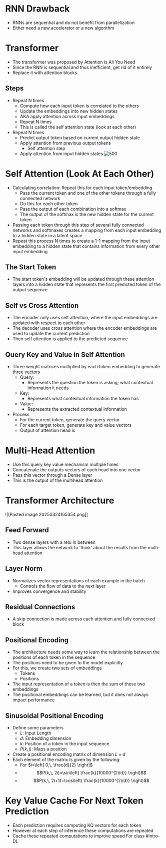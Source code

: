 # RNN Drawback
- RNNs are sequential and do not benefit from parallelization
- Either need a new accelerator or a new algorithm
# Transformer
- The transformer was proposed by Attention is All You Need
- Since the RNN is sequential and thus inefficient, get rid of it entirely
- Replace it with attention blocks
## Steps
- Repeat N times
	- Compute how each input token is correlated to the others
	- Update the embeddings into new hidden states
	- AKA apply attention across input embeddings
	- Repeat N times
	- This is called the self attention state (look at each other)
- Repeat N times
	- Predict output token based on current output hidden state
	- Apply attention from previous output tokens
		- Self attention step
	- Apply attention from input hidden states
![500](https://3.bp.blogspot.com/-aZ3zvPiCoXM/WaiKQO7KRnI/AAAAAAAAB_8/7a1CYjp40nUg4lKpW7covGZJQAySxlg8QCLcBGAs/s640/transform20fps.gif)
# Self Attention (Look At Each Other)
- Calculating correlation: Repeat this for each input token/embedding
	- Pass the current token and one of the other tokens through a fully connected network
	- Do this for each other token
	- Pass the output of each combination into a softmax
	- The output of the softmax is the new hidden state for the current token
- Passing each token through this step of several fully connected networks and softmaxes creates a mapping from each input embedding to a hidden state in a latent space
- Repeat this process N times to create a 1-1 mapping from the input embedding to a hidden state that contains information from every other input embedding
## The Start Token
- The start token's embedding will be updated through these attention layers into a hidden state that represents the first predicted token of the output sequence
## Self vs Cross Attention
- The encoder only uses self attention, where the input embeddings are updated with respect to each other
- The decoder uses cross attention where the encoder embeddings are used to update the current prediction
- Then self attention is applied to the predicted sequence
## Query Key and Value in Self Attention
- Three weight matrices multiplied by each token embedding to generate three vectors
	- Query:
		- Represents the question the token is asking; what contextual information it needs
	- Key: 
		- Represents what contextual information the token has
	- Value:
		- Represents the extracted contextual information
- Process
	- For the current token, generate the query vector
	- For each target token, generate key and value vectors
	- Output of attention head is 
# Multi-Head Attention
- Use this query key value mechanism multiple times
- Concatenate the outputs vectors of each head into one vector
- Pass this vector through a Dense layer
- This is the output of the multihead attention

# Transformer Architecture
![[Pasted image 20250324165354.png]]
## Feed Forward
- Two dense layers with a relu in between
- This layer allows the network to 'think' about the results from the multi-head attention
## Layer Norm
- Normalizes vector representations of each example in the batch
	- Controls the flow of data to the next layer
- Improves convergence and stability
## Residual Connections
- A skip connection is made across each attention and fully connected block
## Positional Encoding
- The architecture needs some way to learn the relationship between the positions of each token in the sequence
- The positions need to be given to the model explicitly
- For this, we create two sets of embeddings
	- Tokens
	- Positions
- The input representation of a token is then the sum of these two embeddings
- The positional embeddings can be learned, but it does not always impact performance
## Sinusoidal Positional Encoding
- Define some parameters
	- $L$: Input Length
	- $d$: Embedding dimension
	- $k$: Position of a token in the input sequence
	- $P(k,\,j):$ Maps a position 
- Create a positional encoding matrix of dimension $L\times d$
- Each element of the matrix is given by the following:
	- For $i=\left[ 0,\, \frac{d}{2} \right]$
	- $$P(k,\, 2i)=\sin\left( \frac{k}{10000^{2i/d}} \right)$$
	- $$P(k,\, 2i+1)=\cos\left( \frac{k}{10000^{2i/d}} \right)$$
# Key Value Cache For Next Token Prediction
- Each prediction requires computing KQ vectors for each token
- However at each step of inference these computations are repeated
- Cache these repeated computations to improve speed
For class #intro-DL 

